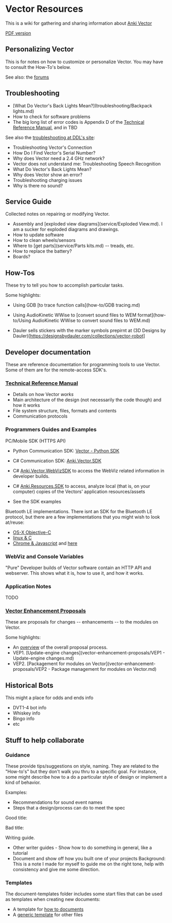 # Vector Resources

This is a wiki for gathering and sharing information about
[Anki Vector](https://www.anki.com/en-us/vector) 

[PDF version](./Vector-Wiki.pdf)

## Personalizing Vector
This is for notes on how to customize or personalize Vector.
You may have to consult the How-To's below.

See also: the [forums](https://forums.anki.com/t/what-have-you-found-so-far/43924)

## Troubleshooting
- [What Do Vector's Back Lights Mean?](troubleshooting/Backpack lights.md)
- How to check for software problems
- The big long list of error codes is Appendix D of the [Technical Reference Manual](https://github.com/GooeyChickenman/victor/raw/master/documentation/Vector-TRM.pdf), and in TBD

See also the [troubleshooting at DDL's site](https://support.digitaldreamlabs.com/category/16-troubleshooting):

* Troubleshooting Vector's Connection
* How Do I Find Vector's Serial Number?
* Why does Vector need a 2.4 GHz network?
* Vector does not understand me: Troubleshooting Speech Recognition
* What Do Vector's Back Lights Mean?
* Why does Vector show an error?
* Troubleshooting charging issues
* Why is there no sound?


## Service Guide
Collected notes on repairing or modifying Vector.

- Assembly and [exploded view diagrams](service/Exploded View.md).  I am a sucker for exploded diagrams and drawings.
- How to update software
- How to clean wheels/sensors
- Where to [get parts](service/Parts kits.md) -- treads, etc.
- How to replace the battery?
- Boards?


## How-Tos
These try to tell you how to accomplish particular tasks.

Some highlights:

* Using GDB [to trace function calls](how-to/GDB tracing.md)
* Using AudioKinetic WWise to [convert sound files to WEM format](how-to/Using AudioKinetic WWise to convert sound files to WEM.md)

* Dauler sells stickers with the marker symbols prepirnt at (3D Designs by Dauler)[https://designsbydauler.com/collections/vector-robot]

## Developer documentation
These are reference documentation for programming tools to use Vector.
Some of them are for the remote-access SDK's.

### [Technical Reference Manual](https://github.com/GooeyChickenman/victor/raw/master/documentation/Vector-TRM.pdf)
* Details on how Vector _works_
* Main architecture of the design (not necessarily the code though) and how it works
* File system structure, files, formats and contents
* Communication protocols

### Programmers Guides and Examples
PC/Mobile SDK (HTTPS API)

- Python Communication SDK: [Vector - Python SDK](https://github.com/ikkez/vector-python-sdk)
- C# Communication SDK: [Anki.Vector.SDK](https://github.com/codaris/Anki.Vector.SDK)
- C# [Anki.Vector.WebVizSDK](https://github.com/randym32/Anki.Vector.WebVizSDK) to access the WebViz related information in developer builds.
- C# [Anki.Resources.SDK](https://github.com/randym32/Anki.Resources.SDK) to access, analyze local (that is, on your computer) copies of the Vectors' application resources/assets

- See the SDK examples

Bluetooth LE implementations.  There isnt an SDK for the Bluetooth LE protocol,
but there are a few implementations that you might wish to look at/reuse:

- [OS-X Objective-C](https://github.com/GooeyChickenman/victor/tree/master/tools/vector-BLE)
- [linux & C](https://github.com/sandsmark/victor/tree/master/tools/vector-BLE)
- [Chrome & Javascript](https://github.com/kercre123/victor-web-setup) and [here](https://github.com/digital-dream-labs/vector-web-setup)

### WebViz and Console Variables
"Pure" Developer builds of Vector software contain an HTTP API and webserver. This shows what it is, how to use it, and how it works.

### Application Notes
TODO

### [Vector Enhancement Proposals](vector-enhancement-proposals/Overview.md)
These are proposals for changes -- enhancements -- to the modules on Vector.

Some highlights:

* An [overview](vector-enhancement-proposals/Overview.md) of the overall proposal process.
* VEP1. [Update-engine changes](vector-enhancement-proposals/VEP1 - Update-engine changes.md)
* VEP2. [Packagement for modules on Vector](vector-enhancement-proposals/VEP2 - Package management for modules on Vector.md)


## Historical Bots
This might a place for odds and ends info 

- DVT1-4 bot info
- Whiskey info
- Bingo info
- etc


## Stuff to help collaborate

### Guidance

These provide tips/suggestions on style, naming.
They are related to the "How-to's" but they don't walk you thru to a specific goal.
For instance, some might describe how to a do a particular style of design or implement a kind of behavior.


Examples:

 - Recommendations for sound event names
 - Steps that a design/process can do to meet the spec

Good title:

Bad title:

Writing guide.

- Other writer guides
- Show how to do something in general, like a tutorial
- Document and show off how you built one of your projects
Background: This is a note I made for myself to guide me on the right tone, help with consistency and give me some direction.

### Templates
The document-templates folder includes some start files that can be used as templates
when creating new documents:

* A template for [how to documents](document-templates/how-to.md)
* A [generic template](document-templates/template.md) for other files
